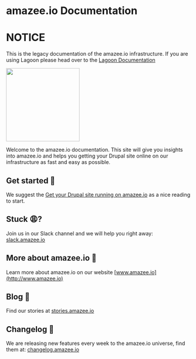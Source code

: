 # amazee.io Documentation
# NOTICE
This is the legacy documentation of the amazee.io infrastructure. If you are using Lagoon please head over
to the <a href="https://docs.lagoon.sh/lagoon/">Lagoon Documentation</a>




<img src="./Docs_amazeeio.png" width="200" />


Welcome to the amazee.io documentation. This site will give you insights into amazee.io and helps you getting your Drupal site online on our infrastructure as fast and easy as possible.

## Get started 🚀

We suggest the [Get your Drupal site running on amazee.io](step_by_step_guides/get_your_drupal_site_running_on_amazeeio.md) as a nice reading to start.

## Stuck 😩?

Join us in our Slack channel and we will help you right away: [slack.amazee.io](https://slack.amazee.io)

## More about amazee.io 🎉

Learn more about amazee.io on our website [www.amazee.io](http://www.amazee.io)


## Blog 📖

Find our stories at [stories.amazee.io](https://stories.amazee.io)

## Changelog 📃

We are releasing new features every week to the amazee.io universe, find them at: [changelog.amazee.io](http://changelog.amazee.io)

